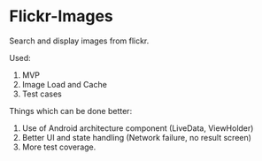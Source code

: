 # Flickr-Images

Search and display images from flickr.

Used:

1. MVP
2. Image Load and Cache
3. Test cases


Things which can be done better:
1. Use of Android architecture component (LiveData, ViewHolder)
2. Better UI and state handling (Network failure, no result screen)
3. More test coverage.
